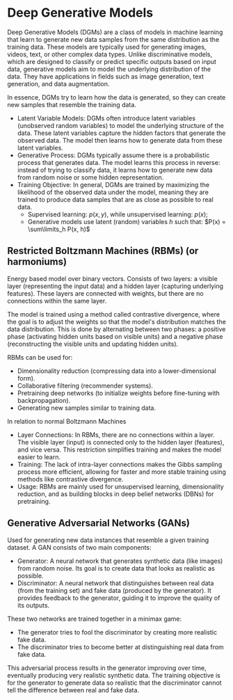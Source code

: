# Deep Generative Models

Deep Generative Models (DGMs) are a class of models in machine learning that learn to generate new data samples from the same distribution as the training data. These models are typically used for generating images, videos, text, or other complex data types. Unlike discriminative models, which are designed to classify or predict specific outputs based on input data, generative models aim to model the underlying distribution of the data. They have applications in fields such as image generation, text generation, and data augmentation.

In essence, DGMs try to learn how the data is generated, so they can create new samples that resemble the training data.

- Latent Variable Models: DGMs often introduce latent variables (unobserved random variables) to model the underlying structure of the data. These latent variables capture the hidden factors that generate the observed data. The model then learns how to generate data from these latent variables.
- Generative Process: DGMs typically assume there is a probabilistic process that generates data. The model learns this process in reverse: instead of trying to classify data, it learns how to generate new data from random noise or some hidden representation.
- Training Objective: In general, DGMs are trained by maximizing the likelihood of the observed data under the model, meaning they are trained to produce data samples that are as close as possible to real data.
  - Supervised learning: $p(x, y)$, while unsupervised learning: $p(x)$;
  - Generative models use latent (random) variables $h$ such that: $P(x) = \sum\limits_h P(x, h)$

## Restricted Boltzmann Machines (RBMs) (or harmoniums)

Energy based model over binary vectors. Consists of two layers: a visible layer (representing the input data) and a hidden layer (capturing underlying features). These layers are connected with weights, but there are no connections within the same layer.

The model is trained using a method called contrastive divergence, where the goal is to adjust the weights so that the model's distribution matches the data distribution. This is done by alternating between two phases: a positive phase (activating hidden units based on visible units) and a negative phase (reconstructing the visible units and updating hidden units).

RBMs can be used for:
- Dimensionality reduction (compressing data into a lower-dimensional form).
- Collaborative filtering (recommender systems).
- Pretraining deep networks (to initialize weights before fine-tuning with backpropagation).
- Generating new samples similar to training data.

In relation to normal Boltzmann Machines
- Layer Connections: In RBMs, there are no connections within a layer. The visible layer (input) is connected only to the hidden layer (features), and vice versa. This restriction simplifies training and makes the model easier to learn.
- Training: The lack of intra-layer connections makes the Gibbs sampling process more efficient, allowing for faster and more stable training using methods like contrastive divergence.
- Usage: RBMs are mainly used for unsupervised learning, dimensionality reduction, and as building blocks in deep belief networks (DBNs) for pretraining.

## Generative Adversarial Networks (GANs)

Used for generating new data instances that resemble a given training dataset. A GAN consists of two main components:
- Generator: A neural network that generates synthetic data (like images) from random noise. Its goal is to create data that looks as realistic as possible.
- Discriminator: A neural network that distinguishes between real data (from the training set) and fake data (produced by the generator). It provides feedback to the generator, guiding it to improve the quality of its outputs.

These two networks are trained together in a minimax game:
- The generator tries to fool the discriminator by creating more realistic fake data.
- The discriminator tries to become better at distinguishing real data from fake data.

This adversarial process results in the generator improving over time, eventually producing very realistic synthetic data. The training objective is for the generator to generate data so realistic that the discriminator cannot tell the difference between real and fake data.